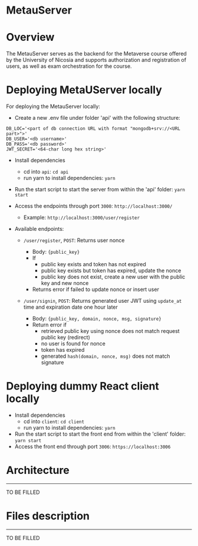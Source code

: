 # MetauServer

# Overview

The MetauServer serves as the backend for the Metaverse course offered by the University of Nicosia and supports
authorization and registration of users, as well as exam orchestration for the course.

# Deploying MetaUServer locally

For deploying the MetauServer locally:

- Create a new .env file under folder 'api' with the following structure:

```
DB_LOC='<part of db connection URL with format "mongodb+srv://<URL part>">'
DB_USER='<db username>'
DB_PASS='<db password>'
JWT_SECRET='<64-char long hex string>'
```

- Install dependencies
    - cd into `api`: `cd api`
    - run yarn to install dependencies: `yarn`
- Run the start script to start the server from within the 'api' folder: `yarn start`
- Access the endpoints through port `3000`: `http://localhost:3000/`
    - Example: `http://localhost:3000/user/register`

- Available endpoints:
    - `/user/register`, `POST`: Returns user nonce
        - Body: `{public_key}`
        - If
            - public key exists and token has not expired
            - public key exists but token has expired, update the nonce
            - public key does not exist, create a new user with the public key and new nonce
        - Returns error if failed to update nonce or insert user

    - `/user/signin`, `POST`: Returns generated user JWT using `update_at` time and expiration date one hour later
        - Body: `{public_key, domain, nonce, msg, signature}`
        - Return error if
            - retrieved public key using nonce does not match request public key (redirect)
            - no user is found for nonce
            - token has expired
            - generated `hash(domain, nonce, msg)` does not match signature

# Deploying dummy React client locally

- Install dependencies
    - cd into `client`: `cd client`
    - run yarn to install dependencies: `yarn`
- Run the start script to start the front end from within the 'client' folder: `yarn start`
- Access the front end through port `3006`: `https://localhost:3006`

# Architecture

---

TO BE FILLED

# Files description

---

TO BE FILLED

